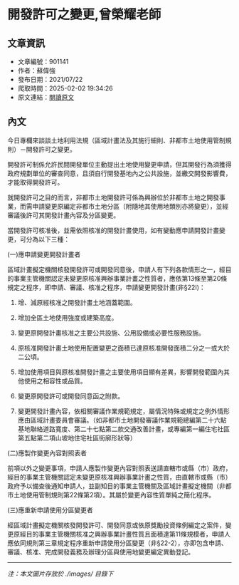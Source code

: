 # 開發許可之變更,曾榮耀老師

## 文章資訊
- 文章編號：901141
- 作者：蘇偉強
- 發布日期：2021/07/22
- 爬取時間：2025-02-02 19:34:26
- 原文連結：[閱讀原文](https://real-estate.get.com.tw/Columns/detail.aspx?no=901141)

## 內文
今日專欄來談談土地利用法規（區域計畫法及其施行細則、非都市土地使用管制規則）－開發許可之變更。

開發許可制係允許民間開發單位主動提出土地使用變更申請，但其開發行為須獲得政府規劃單位的審查同意，且須自行開發基地內之公共設施，並繳交開發影響費，才能取得開發許可。

就開發許可之目的而言，非都市土地開發許可係為興辦位於非都市土地之開發事業，而需申請變更原編定非都市土地分區（附隨地其使用地類別亦將變更），並經審議後許可其開發計畫內容及分區變更。

當開發許可核准後，並需依照核准的開發計畫使用，如有變動應申請開發計畫變更，可分為以下三種：

(一)應申請變更開發計畫者

區域計畫擬定機關核發開發許可或開發同意後，申請人有下列各款情形之一，經目的事業主管機關認定未變更原核准興辦事業計畫之性質者，應依第13條至第20條規定之程序，即申請、審議、核准之程序，申請變更開發計畫(非§22I)：

1. 增、減原經核准之開發計畫土地涵蓋範圍。

2. 增加全區土地使用強度或建築高度。

3. 變更原開發計畫核准之主要公共設施、公用設備或必要性服務設施。

4. 原核准開發計畫土地使用配置變更之面積已達原核准開發面積二分之一或大於二公頃。

5. 增加使用項目與原核准開發計畫之主要使用項目顯有差異，影響開發範圍內其他使用之相容性或品質。

6. 變更原開發許可或開發同意函之附款。

7. 變更開發計畫內容，依相關審議作業規範規定，屬情況特殊或規定之例外情形應由區域計畫委員會審議。（如非都市土地開發審議作業規範總編第二十六點基地聯絡道路寬度、第二十七點第二款交通改善計畫，或專編第一編住宅社區第五點第二項山坡地住宅社區街廓形狀等）

(二)應製作變更內容對照表者

前項以外之變更事項，申請人應製作變更內容對照表送請直轄市或縣（市）政府，經目的事業主管機關認定未變更原核准興辦事業計畫之性質，由直轄市或縣（市）政府予以備查後通知申請人，並副知目的事業主管機關及區域計畫擬定機關（非都市土地使用管制規則第22條第2項）。其屬於變更內容性質單純之簡化程序。

(三)應重新申請使用分區變更者

經區域計畫擬定機關核發開發許可、開發同意或依原獎勵投資條例編定之案件，變更原經目的事業主管機關核准之興辦事業計畫性質且面積達第11條規模者，申請人應依同規則第三章規定程序重新申請使用分區變更（非§22-2），亦即包含申請、審議、核准、完成開發義務及辦理分區與使用地變更編定異動登記。

---
*注：本文圖片存放於 ./images/ 目錄下*

